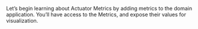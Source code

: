 Let’s begin learning about Actuator Metrics by adding metrics to the domain application. You’ll have access to the Metrics, and expose their values for visualization.
